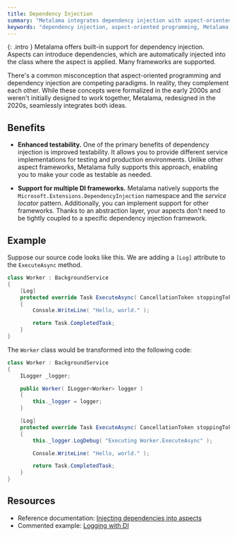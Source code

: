 ```yaml
---
title: Dependency Injection
summary: "Metalama integrates dependency injection with aspect-oriented programming, enhancing testability and supporting multiple frameworks like `Microsoft.Extensions.DependencyInjection`."
keywords: "dependency injection, aspect-oriented programming, Metalama, testability, Microsoft.Extensions.DependencyInjection, dependency injection frameworks, service locator pattern, ILogger"
---
```


{: .intro }
Metalama offers built-in support for dependency injection. Aspects can introduce dependencies, which are automatically injected into the class where the aspect is applied. Many frameworks are supported.

There's a common misconception that aspect-oriented programming and dependency injection are competing paradigms. In reality, they complement each other. While these concepts were formalized in the early 2000s and weren't initially designed to work together, Metalama, redesigned in the 2020s, seamlessly integrates both ideas.

## Benefits

* **Enhanced testability.** One of the primary benefits of dependency injection is improved testability. It allows you to provide different service implementations for testing and production environments. Unlike other aspect frameworks, Metalama fully supports this approach, enabling you to make your code as testable as needed.

* **Support for multiple DI frameworks.** Metalama natively supports the `Microsoft.Extensions.DependencyInjection` namespace and the _service locator_ pattern. Additionally, you can implement support for other frameworks. Thanks to an abstraction layer, your aspects don't need to be tightly coupled to a specific dependency injection framework.

## Example

Suppose our source code looks like this. We are adding a `[Log]` attribute to the `ExecuteAsync` method.

```csharp
class Worker : BackgroundService
{
    [Log]
    protected override Task ExecuteAsync( CancellationToken stoppingToken )
    {
        Console.WriteLine( "Hello, world." );

        return Task.CompletedTask;
    }
}
```

The `Worker` class would be transformed into the following code:

```csharp
class Worker : BackgroundService
{
    ILogger _logger;

    public Worker( ILogger<Worker> logger )
    {
        this._logger = logger;
    }

    [Log]
    protected override Task ExecuteAsync( CancellationToken stoppingToken )
    {
        this._logger.LogDebug( "Executing Worker.ExecuteAsync" );

        Console.WriteLine( "Hello, world." );

        return Task.CompletedTask;
    }
}
```

## Resources

* Reference documentation: [Injecting dependencies into aspects](https://doc.metalama.net/conceptual/aspects/dependency-injection)
* Commented example: [Logging with DI](https://doc.metalama.net/examples/log/log-4)
